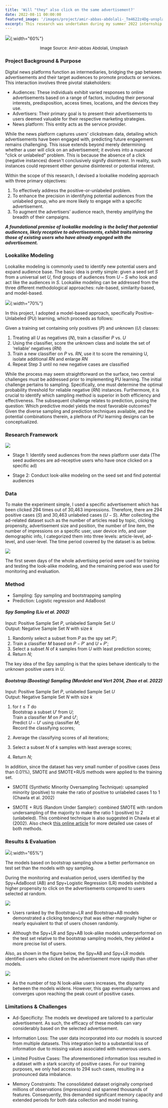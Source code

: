 ```yaml
---
title: 'Will "they" also click on the same advertisement?'
date: 2022-08-11 00:00:00
featured_image: '/images/project/amir-abbas-abdolali-_Tm4622z4Dg-unsplash.jpg'
excerpt: This research was undertaken during my summer 2022 internship at The Washington Post. The primary objective of the study was to identify potential audiences with a higher propensity to engage with specific advertisements using look-alike modeling techniques.
---
```


![](/images/project/amir-abbas-abdolali-_Tm4622z4Dg-unsplash.jpg){:width="60%"}
<p style="text-align: center;"><font size="2">Image Source: Amir-abbas Abdolali, Unsplash</font></p>


### Project Background & Purpose

Digital news platforms function as intermediaries, bridging the gap between advertisements and their target audiences to promote products or services. This interaction involves three pivotal stakeholders: 
- Audiences: These individuals exhibit varied responses to online advertisements based on a range of factors, including their personal interests, predisposition, access times, locations, and the devices they use.
- Advertisers: Their primary goal is to present their advertisements to users deemed valuable for their respective marketing strategies.
- News platform: This entity acts as the service provider. 

While the news platform captures users' clickstream data, detailing which advertisements have been engaged with, predicting future engagement remains challenging. This issue extends beyond merely determining whether a user will click on an advertisement; it evolves into a nuanced "click or unlabeled" problem. This is because the absence of a click (negative instances) doesn't conclusively signify disinterest. In reality, such instances could represent either genuine disinterest or potential interest.

Within the scope of this research, I devised a lookalike modeling approach with three primary objectives:

1. To effectively address the positive-or-unlabeled problem.
2. To enhance the precision in identifying potential audiences from the unlabeled group, who are more likely to engage with a specific advertisement.
3. To augment the advertisers' audience reach, thereby amplifying the breadth of their campaigns.

***A foundational premise of lookalike modeling is the belief that potential audiences, likely receptive to advertisements, exhibit traits mirroring those of existing users who have already engaged with the advertisement.***


### Lookalike Modeling
Lookalike modeling is commonly used to identify new potential users and expand audience base. The basic idea is pretty simple: given a seed set $S$ from a universal set $U$, find groups of audiences from $U-S$ who look and act like the audiences in $S$. Lookalike modeling can be addressed from the three different methodological approaches: rule-based, similarity-based, and model-based.

![](/images/project/journal_wj_images.png){:width="70%"}


In this project, I adopted a model-based approach, specifically Positive-Unlabeled (PU) learning, which proceeds as follows:

Given a training set containing only positives ($P$) and unknown ($U$) classes:

1. Treating all $U$ as negatives ($N$), train a classifier $P$ vs. $U$
2. Using the classifier, score the unknown class and isolate the set of ‘reliable’ negatives ($RN$)
3. Train a new classifier on $P$ vs. $RN$, use it to score the remaining U, isolate additional $RN$ and enlarge $RN$
4. Repeat Step 3 until no new negative cases are classified


While the process may seem straightforward on the surface, two central challenges must be addressed prior to implementing PU learning. The initial challenge pertains to sampling. Specifically, one must determine the optimal probability threshold for reliable negative (*RN*) instances. Furthermore, it is crucial to identify which sampling method is superior in both efficiency and effectiveness. The subsequent challenge relates to prediction, posing the question: Which predictive model yields the most favorable outcomes? Given the diverse sampling and prediction techniques available, and the potential combinations therein, a plethora of PU learning designs can be conceptualized.


### Research Framework
![](/images/project/lookalike/research_framework.png)


- Stage 1: Identify seed audiences from the news platform user data (The seed audiences are ad-receptive users who have once clicked on a specific ad)

- Stage 2: Conduct look-alike modeling on the seed set and find potential audiences



### Data
To make the experiment simple, I used a specific advertisement which has been clicked 294 times out of 30,463 impressions. Therefore, there are 294 positive cases ($S$) and 30,463 unlabeled cases ($U-S$). After collecting the ad-related dataset such as the number of articles read by topic, clicking propensity, advertisement size and position, the number of line item, the number of impressions on a specific user, user device info, and user demographic info, I categorized them into three levels: article-level, ad-level, and user-level. The time period covered by the dataset is as below.

![](/images/project/lookalike/timegap.png)

The first seven days of the whole advertising period were used for training and testing the look-alike modeling, and the remaining period was used for monitoring and evaluation.


### Method
- Sampling: Spy sampling and bootstrapping sampling
- Prediction: Logistic regression and AdaBoost

#### ___Spy Sampling (Liu et al. 2002)___

Input: Positive Sample Set *P*, unlabeled Sample Set $U$  
Output: Negative Sample Set *N* with size $k$


1. Randomly select a subset from $P$ as the spy set $P'$;
2. Train a classifier $M$ based on $P-P'$ and $U+P'$;
3. Select a subset $N$ of $k$ samples from $U$ with least prediction scores;
4. Return $N$;

The key idea of the Spy sampling is that the spies behave identically to the unknown positive users in *U*.


#### ___Bootstrap (Boosting) Sampling (Mordelet and Vert 2014, Zhao et al. 2022)___
Input: Positive Sample Set *P*, unlabeled Sample Set *U*  
Output: Negative Sample Set *N* with size *k*


1. for $t \leq T$ do  
    Bootstrap a subset $U'$ from $U$;  
    Train a classifier $M$ on $P$ and $U'$;  
    Predict $U-U'$ using classifier $M$;  
    Record the classifying scores;

2. Average the classifying scores of all iterations;  
3. Select a subset $N$ of $k$ samples with least average scores;  
4. Return $N$;


In addition, since the dataset has very small number of positive cases (less than 0.01\%), SMOTE and SMOTE+RUS methods were applied to the training set.


- SMOTE (Synthetic Minority Oversampling Technique): upsampled minority (positive) to make the ratio of positive to unlabeled cases 1 to 1 (Chawla et al. 2002)

- SMOTE + RUS (Random Under Sampler): combined SMOTE with random undersampling of the majority to make the ratio 1 (positive) to 2 (unlabeled). This combined technique is also suggested in Chawla et al (2002). Also check [this online article](https://machinelearningmastery.com/smote-oversampling-for-imbalanced-classification/) for more detailed use cases of both methods.



### Results & Evaluation

![](/images/project/lookalike/results.png){:width="65%"}

The models based on bootstrap sampling show a better performance on test set than the models with spy sampling.

During the monitoring and evaluation period, users identified by the Spy+AdaBoost (AB) and Spy+Logistic Regression (LR) models exhibited a higher propensity to click on the advertisements compared to users selected at random.

![](/images/project/lookalike/eval_fig.png)


- Users ranked by the Bootstrap+LR and Bootstrap+AB models demonstrated a clicking tendency that was either marginally higher or nearly equivalent to that of users chosen randomly.

- Although the Spy+LR and Spy+AB look-alike models underperformed on the test set relative to the bootstrap sampling models, they yielded a more precise list of users.

Also, as shown in the figure below, the Spy+AB and Spy+LR models identified users who clicked on the advertisement more rapidly than other models.

![](/images/project/lookalike/eval_fig2.png)

- As the number of top N look-alike users increases, the disparity between the models widens. However, this gap eventually narrows and converges upon reaching the peak count of positive cases.


### Limitations & Challenges

- Ad-Specificity: The models we developed are tailored to a particular advertisement. As such, the efficacy of these models can vary considerably based on the selected advertisement.

- Information Loss: The user data incorporated into our models is sourced from multiple datasets. This integration led to a substantial loss of information due to missing values associated with numerous users.

- Limited Positive Cases: The aforementioned information loss resulted in a dataset with a stark scarcity of positive cases. For our training purposes, we only had access to 294 such cases, resulting in a pronounced data imbalance.

- Memory Constraints: The consolidated dataset originally comprised millions of observations (impressions) and spanned thousands of features. Consequently, this demanded significant memory capacity and extended periods for both data collection and model training.
